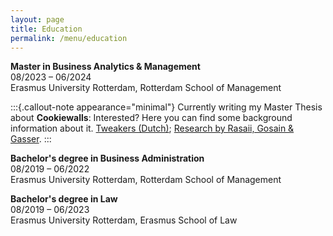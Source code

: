 ```yaml
---
layout: page
title: Education
permalink: /menu/education
---
```



__Master in Business Analytics & Management__ <br>
08/2023 – 06/2024 <br>
Erasmus University Rotterdam, Rotterdam School of Management <br>

:::{.callout-note appearance="minimal"}
Currently writing my Master Thesis about __Cookiewalls__: Interested? Here you can find some background information about it. [Tweakers (Dutch)](https://tweakers.net/reviews/7628/all/e-privacyverordening-biedt-meer-helderheid-over-cookiewalls.html); [Research by Rasaii, Gosain & Gasser](https://dl.acm.org/doi/10.1145/3618257.3624846).
:::

__Bachelor's degree in Business Administration__ <br>
08/2019 – 06/2022 <br>
Erasmus University Rotterdam, Rotterdam School of Management

__Bachelor's degree in Law__ <br>
08/2019 – 06/2023 <br>
Erasmus University Rotterdam, Erasmus School of Law
